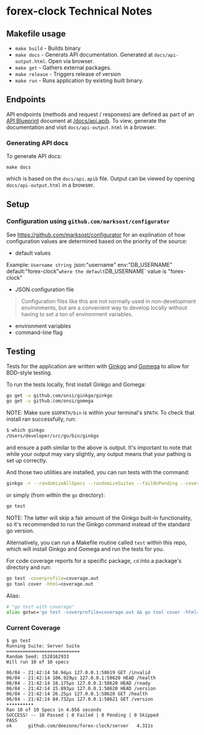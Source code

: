 # forex-clock Technical Notes

## Makefile usage

- `make build` - Builds binary
- `make docs` - Generats API documentation. Generated at `docs/api-output.html`. Open via browser.
- `make get` - Gathers external packages.
- `make release` - Triggers release of version
- `make run` - Runs application by existing built binary.

## Endpoints

API endpoints (methods and request / responses) are defined as part of an [API Blueprint](https://apiblueprint.org/) document at [/docs/api.apib](https://github.com/deezone/forex-clock/blob/master/docs/api.apib). To view, generate the documentation and visit `docs/api-output.html` in a browser.

### Generating API docs

To generate API docs:

```
make docs
```

which is based on the `docs/api.apib` file. Output can be viewed by opening `docs/api-output.html` in a browser.

## Setup

### Configuration using `github.com/marksost/configurator`

See https://github.com/marksost/configurator for an explination of how configuration values are determined based on the priority of the source:
- default values

Example: `Username string `json:"username" env:"DB_USERNAME" default:"forex-clock"` where the default `DB_USERNAME` value is "forex-clock"
- JSON configuration file

> Configuration files like this are not normally used in non-development environments, but are a convenient way to develop locally without having to set a ton of environment variables.

- environment variables
- command-line flag

## Testing

Tests for the application are written with [Ginkgo](http://onsi.github.io/ginkgo/) and [Gomega](http://onsi.github.io/gomega/) to allow for BDD-style testing.

To run the tests locally, first install Ginkgo and Gomega:

```bash
go get -u github.com/onsi/ginkgo/ginkgo
go get -u github.com/onsi/gomega
```

NOTE: Make sure `$GOPATH/bin` is within your terminal's `$PATH`. To check that install ran successfully, run:

```bash
$ which ginkgo
/Users/developer/src/go/bin/ginkgo
```

and ensure a path similar to the above is output. It's important to note that while your output may vary slightly, any output means that your pathing is set up correctly.

And those two utilities are installed, you can run tests with the command:

```bash
ginkgo -r --randomizeAllSpecs --randomizeSuites --failOnPending --cover --trace --race
```

or simply (from within the `go` directory):

```bash
go test
```

NOTE: The latter will skip a fair amount of the Ginkgo built-in functionality, so it's recommended to run the Ginkgo command instead of the standard go version.

Alternatively, you can run a Makefile routine called `test` within this repo, which will install Ginkgo and Gomega and run the tests for you.

For code coverage reports for a specific package, `cd` into a package's directory and run:

```bash
go test -coverprofile=coverage.out
go tool cover -html=coverage.out
```

Alias:

```bash
# "go test with coverage"
alias gotwc='go test -coverprofile=coverage.out && go tool cover -html=coverage.out && rm coverage.out'
```

### Current Coverage

```
$ go test
Running Suite: Server Suite
===========================
Random Seed: 1528162933
Will run 10 of 10 specs

06/04 - 21:42:14 58.94µs 127.0.0.1:58619 GET /invalid
06/04 - 21:42:14 106.929µs 127.0.0.1:58620 HEAD /health
06/04 - 21:42:14 18.175µs 127.0.0.1:58620 HEAD /ready
06/04 - 21:42:14 15.893µs 127.0.0.1:58620 HEAD /version
06/04 - 21:42:14 26.25µs 127.0.0.1:58620 GET /health
06/04 - 21:42:14 84.732µs 127.0.0.1:58621 GET /version
••••••••••
Ran 10 of 10 Specs in 4.056 seconds
SUCCESS! -- 10 Passed | 0 Failed | 0 Pending | 0 Skipped
PASS
ok  	github.com/deezone/forex-clock/server	4.311s
```
